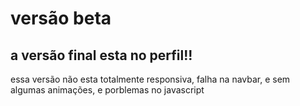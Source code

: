 # versão beta
## a versão final esta no perfil!!
essa versão não esta totalmente responsiva, falha na navbar, e sem algumas animações, e porblemas no javascript

